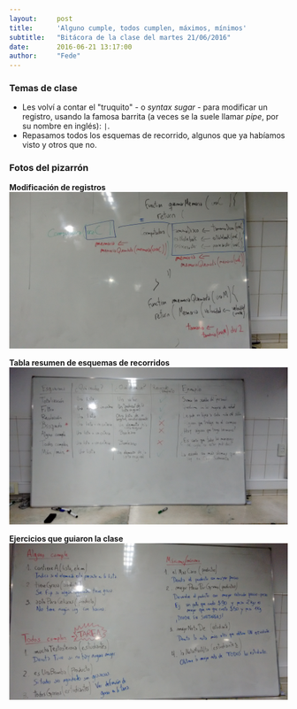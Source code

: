 ```yaml
---
layout:     post
title:      'Alguno cumple, todos cumplen, máximos, mínimos'
subtitle:   "Bitácora de la clase del martes 21/06/2016"
date:       2016-06-21 13:17:00
author:     "Fede"
---
```


### Temas de clase

* Les volví a contar el "truquito" - o _syntax sugar_ - para modificar un registro, usando la famosa barrita (a veces se la suele llamar _pipe_, por su nombre en inglés): `|`.
* Repasamos todos los esquemas de recorrido, algunos que ya habíamos visto y otros que no.

### Fotos del pizarrón

**Modificación de registros**
![modificacion-registros-pipe.jpg](/img/2016-06-21/modificacion-registros-pipe.jpg)

**Tabla resumen de esquemas de recorridos**
![tablita-resumen-recorridos-listas.jpg](/img/2016-06-21/tablita-resumen-recorridos-listas.jpg)

**Ejercicios que guiaron la clase**
![ejercicios-alguno-todos-min-max.jpg](/img/2016-06-21/ejercicios-alguno-todos-min-max.jpg)
